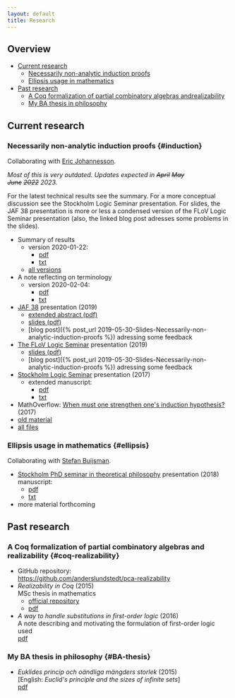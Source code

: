 ```yaml
---
layout: default
title: Research
---
```

## Overview

- [Current research](#current-research)
  - [Necessarily non-analytic induction proofs](#induction)
  - [Ellipsis usage in mathematics](#ellipsis)
- [Past research](#past-research)
  - [A Coq formalization of partial combinatory algebras andrealizability](#coq-realizability)
  - [My BA thesis in philosophy](#BA-thesis)

## Current research

### Necessarily non-analytic induction proofs {#induction}

Collaborating with [Eric Johannesson](https://ericjohannesson.com).

*Most of this is very outdated. Updates expected in ~~April~~ ~~May~~
~~June~~ ~~2022~~ 2023.*

For the latest technical results see the summary. For a more conceptual
discussion see the Stockholm Logic Seminar presentation. For slides, the JAF 38
presentation is more or less a condensed version of the FLoV Logic Seminar
presentation (also, the linked blog post adresses some problems in the slides).

- Summary of results
  - version 2020-01-22:
    - [pdf](non-analytic-induction/summary/lundstedt_non_analytic_induction_summary_20200122.pdf)
    - [txt](non-analytic-induction/summary/lundstedt_non_analytic_induction_summary_20200122.txt)
  - [all versions](non-analytic-induction/summary/)
- A note reflecting on terminology
  - version 2020-02-04:
    - [pdf](non-analytic-induction/notes/lundstedt_non_analytic_induction_note_20200204.pdf)
    - [txt](non-analytic-induction/notes/lundstedt_non_analytic_induction_note_20200204.txt)
- [JAF 38](http://lacl.univ-paris12.fr/jaf/issues/jaf38.html) presentation (2019)
  - [extended abstract (pdf)](non-analytic-induction/JAF38/lundstedt_non_analytic_induction_JAF38_extended_abstract_2019.pdf)
  - [slides (pdf)](non-analytic-induction/JAF38/lundstedt_non_analytic_induction_JAF38_slides_2019.pdf)
  - [blog post]({% post_url 2019-05-30-Slides-Necessarily-non-analytic-induction-proofs %})
    adressing some feedback
- [The FLoV Logic Seminar](https://www.gu.se/en/flov/our-research/research-seminars-at-flov#Logic)
  presentation (2019)
  - [slides (pdf)](non-analytic-induction/FLoV-logsem-2019/lundstedt_non_analytic_induction_FLoV_logsem_2019.pdf)
  - [blog post]({% post_url 2019-05-30-Slides-Necessarily-non-analytic-induction-proofs %})
    adressing some feedback
- [Stockholm Logic Seminar](http://logic.math.su.se/seminar)
  presentation (2017)
  - extended manuscript:
    - [pdf](non-analytic-induction/STHLM-logsem-2017/lundstedt_non_analytic_induction_STHLM_logsem_2017.pdf)
    - [txt](non-analytic-induction/STHLM-logsem-2017/lundstedt_non_analytic_induction_STHLM_logsem_2017.txt)
- MathOverflow:
  [When must one strengthen one's induction hypothesis?](https://mathoverflow.net/questions/258761/when-must-one-strengthen-ones-induction-hypothesis)
  (2017)
- [old material](non-analytic-induction/old-material.html)
- [all files](non-analytic-induction/all-files.html)

### Ellipsis usage in mathematics {#ellipsis}
Collaborating with [Stefan Buijsman](https://online-learning.tudelft.nl/instructors/stefan-buijsman/).
- [Stockholm PhD seminar in theoretical philosophy](https://www.philosophy.su.se/om-oss/evenemang/seminarier/doktorandseminarium/phd-seminar-in-theoretical-philosophy-1.246387)
  presentation (2018)  
  manuscript:
  - [pdf](ellipsis/STHLM-PhD-seminar-2018/lundstedt_ellipsis_STHLM_PhD_seminar_2018.pdf)
  - [txt](ellipsis/STHLM-PhD-seminar-2018/lundstedt_ellipsis_STHLM_PhD_seminar_2018.txt)
- more material forthcoming

## Past research

### A Coq formalization of partial combinatory algebras and realizability {#coq-realizability}

- GitHub repository:  
  <https://github.com/anderslundstedt/pca-realizability>
- *Realizability in Coq* (2015)  
  MSc thesis in mathematics
  - [official repository](https://urn.kb.se/resolve?urn=urn:nbn:se:kth:diva-174109)
  - [pdf](https://kth.diva-portal.org/smash/get/diva2:858615/FULLTEXT01.pdf)
- *A way to handle substitutions in first-order logic* (2016)  
  A note describing and motivating the formulation of first-order logic used  
  [pdf](./PCAs-and-realizability/lundstedt_pcas_and_realizability_first_order_syntax_2016.pdf)

### My BA thesis in philosophy {#BA-thesis}

- *Euklides princip och oändliga mängders storlek* (2015)  
  [English: *Euclid's principle and the sizes of infinite sets*]  
  [pdf](BA-thesis/lundstedt_ba_thesis_philosophy_2015.pdf)
